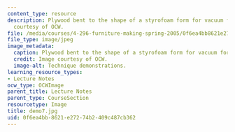 ```yaml
---
content_type: resource
description: Plywood bent to the shape of a styrofoam form for vacuum forming. Image
  courtesy of OCW.
file: /media/courses/4-296-furniture-making-spring-2005/0f6ea4bb8621e27274b2409c487cb362_demo7.jpg
file_type: image/jpeg
image_metadata:
  caption: Plywood bent to the shape of a styrofoam form for vacuum forming.
  credit: Image courtesy of OCW.
  image-alt: Technique demonstrations.
learning_resource_types:
- Lecture Notes
ocw_type: OCWImage
parent_title: Lecture Notes
parent_type: CourseSection
resourcetype: Image
title: demo7.jpg
uid: 0f6ea4bb-8621-e272-74b2-409c487cb362
---
```


